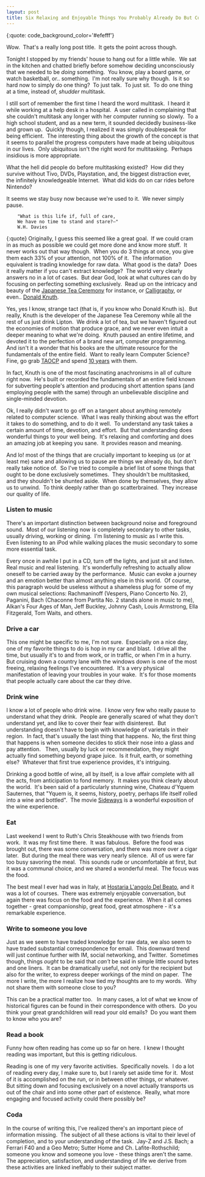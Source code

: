 ```yaml
---
layout: post
title: Six Relaxing and Enjoyable Things You Probably Already Do But Could Be Done Better
---
```


{:quote:     code_background_color='#efefff'}

Wow.  That's a really long post title.  It gets the point across though.

Tonight I stopped by my friends' house to hang out for a little while.  We sat in the kitchen and chatted briefly before somehow deciding unconsciously that we needed to be *doing* something.  You know, play a board game, or watch basketball, or.. something.  I'm not really sure why though.  Is it so hard now to simply do one thing?  To just talk.  To just sit.  To do one thing at a time, instead of, *shudder* multitask.

I still sort of remember the first time I heard the word multitask.  I heard it while working at a help desk in a hospital.  A user called in complaining that she couldn't multitask any longer with her computer running so slowly.  To a high school student, and as a new term, it sounded decidedly business-like and grown up.  Quickly though, I realized it was simply doublespeak for being efficient.  The interesting thing about the growth of the concept is that it seems to parallel the progress computers have made at being ubiquitous in our lives.  Only ubiquitous isn't the right word for multitasking.  Perhaps insidious is more appropriate.

What the hell did people do before multitasking existed?  How did they survive without Tivo, DVDs, Playstation, and, the biggest distraction ever, the infinitely knowledgeable Internet.  What did kids do on car rides before Nintendo?

It seems we stay busy now because we're used to it.  We never simply pause.

		"What is this life if, full of care,
		We have no time to stand and stare?—"
		W.H. Davies
{:quote}
Originally, I guess this seemed like a great goal.  If we could cram in as much as possible we could get more done and know more stuff.  It never works out that way though.  When you do 3 things at once, you give them each 33% of your attention, not 100% of it.  The information equivalent is trading knowledge for raw data.  What good is the data?  Does it really matter if you can't extract knowledge?  The world very clearly answers no in a lot of cases.  But dear God, look at what cultures can do by focusing on perfecting something exclusively.  Read up on the intricacy and beauty of the [Japanese Tea Ceremony](http://en.wikipedia.org/wiki/Japanese_tea_ceremony) for instance, or [Calligraphy](http://en.wikipedia.org/wiki/Calligraphy), or even.. [Donald Knuth](http://en.wikipedia.org/wiki/Donald_knuth).

Yes, yes I know, strange tact (that is, if you know who Donald Knuth is).  But really, Knuth is the developer of the Japanese Tea Ceremony while all the rest of us just drink Lipton.  We drink a lot of tea, but we haven't figured out the economies of motion that produce grace, and we never even intuit a deeper meaning to what we're doing.  Knuth paused an entire lifetime, and devoted it to the perfection of a brand new art, computer programming.  And isn't it a wonder that his books are the ultimate resource for the fundamentals of the entire field.  Want to really learn Computer Science?  Fine, go grab [TAOCP](http://en.wikipedia.org/wiki/The_Art_of_Computer_Programming) and spend [10 years](http://norvig.com/21-days.html) with them.

In fact, Knuth is one of the most fascinating anachronisms in all of culture right now.  He's built or recorded the fundamentals of an entire field known for subverting people's attention and producing short attention spans (and employing people with the same) through an unbelievable discipline and single-minded devotion.

Ok, I really didn't want to go off on a tangent about anything remotely related to computer science.  What I was really thinking about was the effort it takes to do something, and to do it well.  To understand any task takes a certain amount of time, devotion, and effort.  But that understanding does wonderful things to your well being.  It's relaxing and comforting and does an amazing job at keeping you sane.  It provides reason and meaning.

And lo! most of the things that are crucially important to keeping us (or at least me) sane and allowing us to pause are things we already do, but don't really take notice of.  So I've tried to compile a brief list of some things that ought to be done exclusively sometimes.  They shouldn't be multitasked, and they shouldn't be shunted aside.  When done by themselves, they allow us to unwind.  To think deeply rather than go scatterbrained.  They increase our quality of life.

### Listen to music

There's an important distinction between background noise and foreground sound.  Most of our listening now is completely secondary to other tasks, usually driving, working or dining.  I'm listening to music as I write this.  Even listening to an iPod while walking places the music secondary to some more essential task.

Every once in awhile I put in a CD, turn off the lights, and just sit and listen.  Real music and real listening.   It's wonderfully refreshing to actually allow oneself to be carried away by the performance.  Music can evoke a journey and an emotion better than almost anything else in this world.  Of course, this paragraph would be useless without a shameless plug for some of my own musical selections: Rachmaninoff (Vespers, Piano Concerto No. 2), Paganini, Bach (Chaconne from Partita No. 2 stands alone in music to me), Alkan's Four Ages of Man, Jeff Buckley, Johnny Cash, Louis Armstrong, Ella Fitzgerald, Tom Waits, and others.

### Drive a car

This one might be specific to me, I'm not sure.  Especially on a nice day, one of my favorite things to do is hop in my car and blast.  I drive all the time, but usually it's to and from work, or in traffic, or when I'm in a hurry.  But cruising down a country lane with the windows down is one of the most freeing, relaxing feelings I've encountered.  It's a very physical manifestation of leaving your troubles in your wake.  It's for those moments that people actually care about the car they drive.

### Drink wine

I know a lot of people who drink wine.  I know very few who really pause to understand what they drink.  People are generally scared of what they don't understand yet, and like to cover their fear with disinterest.  But understanding doesn't have to begin with knowledge of varietals in their region.  In fact, that's usually the last thing that happens.  No, the first thing that happens is when someone decides to stick their nose into a glass and pay attention.   Then, usually by luck or recommendation, they might actually find something beyond grape juice.  Is it fruit, earth, or something else?  Whatever that first true experience provides, it's intriguing.

Drinking a good bottle of wine, all by itself, is a love affair complete with all the acts, from anticipation to fond memory.  It makes you think clearly about the world.  It's been said of a particularly stunning wine, Chateau d'Yquem Sauternes, that "Yquem is, it seems, history, poetry, perhaps life itself rolled into a  wine and bottled".  The movie [Sideways](http://www.imdb.com/title/tt0375063/) is a wonderful exposition of the wine experience.

### Eat

Last weekend I went to Ruth's Chris Steakhouse with two friends from work.  It was my first time there.  It was fabulous.  Before the food was brought out, there was some conversation, and there was more over a cigar later.  But during the meal there was very nearly silence.  All of us were far too busy savoring the meal.  This sounds rude or uncomfortable at first, but it was a communal choice, and we shared a wonderful meal.  The focus was the food.

The best meal I ever had was in Italy, at [Hostaria L'angolo Del Beato](http://www.hostarialangolodelbeato.it/hostaria.asp), and it was a lot of courses.  There was extremely enjoyable conversation, but again there was focus on the food and the experience.  When it all comes together - great companionship, great food, great atmosphere - it's a remarkable experience.

### Write to someone you love

Just as we seem to have traded knowledge for raw data, we also seem to have traded substantial correspondence for email.  This downward trend will just continue further with IM, social networking, and Twitter.  Sometimes though, things *ought* to be said that *can't* be said in simple little sound bytes and one liners.  It can be dramatically useful, not only for the recipient but also for the writer, to express deeper workings of the mind on paper.  The more I write, the more I realize how tied my thoughts are to my words.  Why not share them with someone close to you?

This can be a practical matter too.   In many cases, a lot of what we know of historical figures can be found in their correspondence with others.  Do you think your great grandchildren will read your old emails?  Do you want them to know who you are?

### Read a book

Funny how often reading has come up so far on here.  I knew I thought reading was important, but this is getting ridiculous.

Reading is one of my very favorite activities.  Specifically novels.  I do a lot of reading every day, I make sure to, but I rarely set aside time for it.  Most of it is accomplished on the run, or in between other things, or whatever.  But sitting down and focusing exclusively on a novel actually transports us out of the chair and into some other part of existence.  Really, what more engaging and focused activity could there possibly be?

### Coda

In the course of writing this, I've realized there's an important piece of information missing.  The subject of all these actions is vital to their level of completion, and to your understanding of the task.  Jay-Z and J.S. Bach; a Ferrari F40 and a Geo Metro; Sutter Home and Ch. Lafite-Rothschild; someone you know and someone you love - these things aren't the same.  The appreciation, satisfaction, and understanding of life we derive from these activities are linked ineffably to their subject matter.
